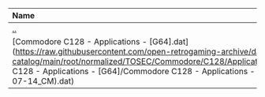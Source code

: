 |Name|Size|
|:---|---:|
|[..](../index.html)|DIR|
|[Commodore C128 - Applications - [G64].dat](https://raw.githubusercontent.com/open-retrogaming-archive/dat-catalog/main/root/normalized/TOSEC/Commodore/C128/Applications/[G64]/Commodore C128 - Applications - [G64]/Commodore C128 - Applications - [G64] (TOSEC-v2021-07-14_CM).dat)|28814|
